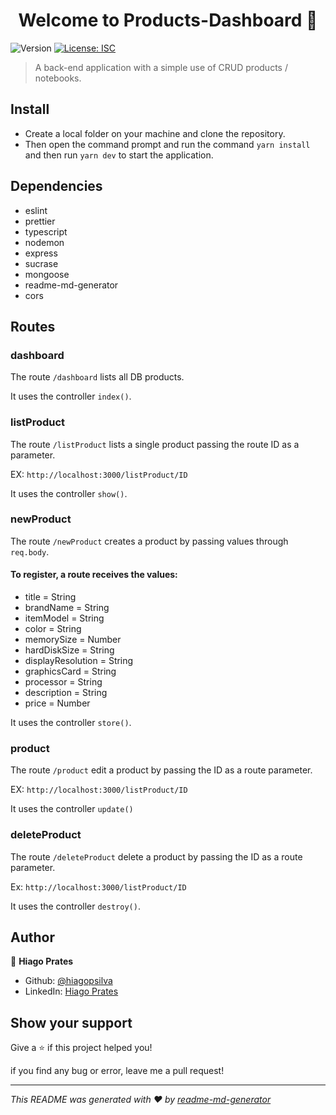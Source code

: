 <h1 align="center">Welcome to Products-Dashboard 👋</h1>
<p>
  <img alt="Version" src="https://img.shields.io/badge/version-1.0.0-blue.svg?cacheSeconds=2592000" />
  <a href="#" target="_blank">
    <img alt="License: ISC" src="https://img.shields.io/badge/License-ISC-yellow.svg" />
  </a>
</p>

> A back-end application with a simple use of CRUD products / notebooks.

## Install

* Create a local folder on your machine and clone the repository.
* Then open the command prompt and run the command ```yarn install``` and then run ```yarn dev``` to start the application.

## Dependencies 
  * eslint
  * prettier
  * typescript
  * nodemon
  * express
  * sucrase
  * mongoose
  * readme-md-generator
  * cors

## Routes

### dashboard 
  The route ```/dashboard``` lists all DB products. 
  
  It uses the controller ```index()```.

### listProduct 
  The route ```/listProduct``` lists a single product passing the route ID as a parameter. 
  
  EX: ```http://localhost:3000/listProduct/ID``` 

  It uses the controller ```show()```.

### newProduct 
  The route ```/newProduct``` creates a product by passing values ​​through ```req.body```.

  #### To register, a route receives the values:
  * title = String
  * brandName = String
  * itemModel = String
  * color = String
  * memorySize = Number
  * hardDiskSize = String
  * displayResolution = String
  * graphicsCard = String
  * processor = String
  * description = String
  * price = Number
  
  It uses the controller ```store()```.

### product
  The route ```/product``` edit a product by passing the ID as a route parameter.
  
  EX:  ```http://localhost:3000/listProduct/ID```

  It uses the controller ```update()```

### deleteProduct
  The route ```/deleteProduct``` delete a product by passing the ID as a route parameter.
  
  Ex: ```http://localhost:3000/listProduct/ID```
  
  It uses the controller ```destroy()```.

## Author

👤 **Hiago Prates**

* Github: [@hiagopsilva](https://github.com/hiagopsilva)
* LinkedIn: [Hiago Prates](https://www.linkedin.com/in/hiago-prates-04902b132/)

## Show your support

Give a ⭐️ if this project helped you!

if you find any bug or error, leave me a pull request!

***
_This README was generated with ❤️ by [readme-md-generator](https://github.com/kefranabg/readme-md-generator)_
